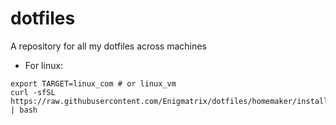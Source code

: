 # dotfiles
A repository for all my dotfiles across machines

- For linux:
```
export TARGET=linux_com # or linux_vm
curl -sfSL https://raw.githubusercontent.com/Enigmatrix/dotfiles/homemaker/install_linux.sh | bash
```
